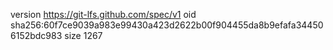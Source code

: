 version https://git-lfs.github.com/spec/v1
oid sha256:60f7ce9039a983e99430a423d2622b00f904455da8b9efafa344506152bdc983
size 1267
